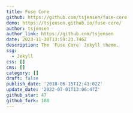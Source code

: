 ```yaml
---
title: Fuse Core
github: https://github.com/tsjensen/fuse-core
demo: https://tsjensen.github.io/fuse-core/
author: tsjensen
author_link: https://github.com/tsjensen
date: 2023-11-30T13:59:23.746Z
description: The 'Fuse Core' Jekyll theme.
ssg:
  - Jekyll
css: []
cms: []
category: []
draft: false
publish_date: '2018-06-15T12:41:02Z'
update_date: '2022-07-01T13:06:47Z'
github_star: 47
github_fork: 108
---
```

